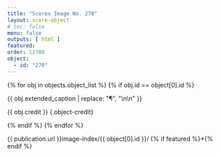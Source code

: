 ```yaml
---
title: "Scores Image No. 270"
layout: score-object
# toc: false
menu: false
outputs: [ html ]
featured: 
order: 12700
object:
  - id: "270"
---
```


{% for obj in objects.object_list %}
{% if obj.id == object[0].id %}

{{ obj.extended_caption | replace: "¶", "\n\n" }}

{{ obj.credit }} {.object-credit}

{% endif %}
{% endfor %}

<div class="object-credit object-url is-print-only">

{{ publication.url }}image-index/{{ object[0].id }}/ {% if featured %}*{% endif %}

</div>
